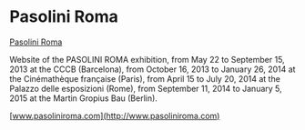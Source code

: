 # Pasolini Roma #

[Pasolini Roma](css/images/title281.png "")

Website of the PASOLINI ROMA exhibition, from May 22 to September 15, 2013 at the CCCB (Barcelona), from October 16, 2013 to January 26, 2014 at the Cinémathèque française (Paris), from April 15 to July 20, 2014 at the Palazzo delle esposizioni (Rome), from September 11, 2014 to January 5, 2015 at the Martin Gropius Bau (Berlin).

[www.pasoliniroma.com](http://www.pasoliniroma.com)
